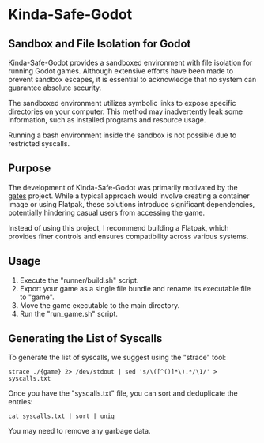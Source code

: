 # Kinda-Safe-Godot

## Sandbox and File Isolation for Godot

Kinda-Safe-Godot provides a sandboxed environment with file isolation for running Godot games. Although extensive efforts have been made to prevent sandbox escapes, it is essential to acknowledge that no system can guarantee absolute security.

The sandboxed environment utilizes symbolic links to expose specific directories on your computer. This method may inadvertently leak some information, such as installed programs and resource usage.

Running a bash environment inside the sandbox is not possible due to restricted syscalls.

## Purpose

The development of Kinda-Safe-Godot was primarily motivated by the [gates](https://flathub.org/apps/io.itch.nordup.TheGates) project. While a typical approach would involve creating a container image or using Flatpak, these solutions introduce significant dependencies, potentially hindering casual users from accessing the game.

Instead of using this project, I recommend building a Flatpak, which provides finer controls and ensures compatibility across various systems.

## Usage

1. Execute the "runner/build.sh" script.
2. Export your game as a single file bundle and rename its executable file to "game".
3. Move the game executable to the main directory.
4. Run the "run_game.sh" script.

## Generating the List of Syscalls

To generate the list of syscalls, we suggest using the "strace" tool:

```
strace ./{game} 2> /dev/stdout | sed 's/\([^()]*\).*/\1/' > syscalls.txt
```

Once you have the "syscalls.txt" file, you can sort and deduplicate the entries:

```
cat syscalls.txt | sort | uniq
```

You may need to remove any garbage data.
